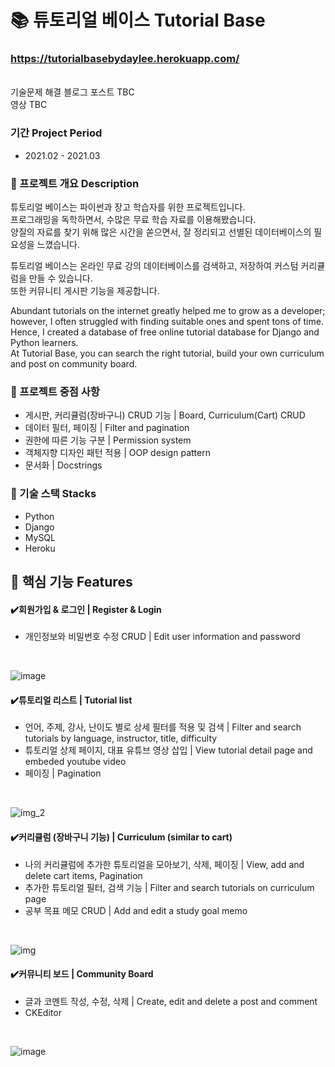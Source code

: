 # 📚 튜토리얼 베이스 Tutorial Base

### https://tutorialbasebydaylee.herokuapp.com/

<br>기술문제 해결 블로그 포스트 TBC
<br>영상 TBC

### 기간 Project Period
- 2021.02 - 2021.03
 
### 📌 프로젝트 개요 Description
튜토리얼 베이스는 파이썬과 장고 학습자를 위한 프로젝트입니다. 
<br>프로그래밍을 독학하면서, 수많은 무료 학습 자료를 이용해봤습니다. 
<br>양질의 자료를 찾기 위해 많은 시간을 쏟으면서, 잘 정리되고 선별된 데이터베이스의 필요성을 느꼈습니다. 

튜토리얼 베이스는 온라인 무료 강의 데이터베이스를 검색하고, 저장하여 커스텀 커리큘럼을 만들 수 있습니다.
<br>또한 커뮤니티 게시판 기능을 제공합니다.


Abundant tutorials on the internet greatly helped me to grow as a developer; 
<br>however, I often struggled with finding suitable ones and spent tons of time.
<br>Hence, I created a database of free online tutorial database for Django and Python learners.
<br>At Tutorial Base, you can search the right tutorial, build your own curriculum and post on community board. 


### 📌 프로젝트 중점 사항
- 게시판, 커리큘럼(장바구니) CRUD 기능 | Board, Curriculum(Cart) CRUD
- 데이터 필터, 페이징 | Filter and pagination  
- 권한에 따른 기능 구분 | Permission system
- 객체지향 디자인 패턴 적용 | OOP design pattern
- 문서화 |  Docstrings 

### 📌 기술 스택 Stacks
- Python
- Django
- MySQL
- Heroku

📌 핵심 기능 Features
-----------------
#### ✔️회원가입 & 로그인 | Register & Login
- 개인정보와 비밀번호 수정 CRUD |  Edit user information and password   
<br>

![image](https://user-images.githubusercontent.com/73591588/124927770-f1d5a400-e039-11eb-82d2-2282912169bc.png)


#### ✔️튜토리얼 리스트 | Tutorial list  
- 언어, 주제, 강사, 난이도 별로 상세 필터를 적용 및 검색 | Filter and search tutorials by language, instructor, title, difficulty
- 튜토리얼 상제 페이지, 대표 유튜브 영상 삽입 | View tutorial detail page and embeded youtube video
- 페이징 | Pagination
<br>

![img_2](https://user-images.githubusercontent.com/73591588/124927617-cce13100-e039-11eb-9ea8-75bda1f4e3b8.png)

#### ✔️커리큘럼 (장바구니 기능) | Curriculum (similar to cart)
- 나의 커리큘럼에 추가한 튜토리얼을 모아보기, 삭제, 페이징 | View, add and delete cart items, Pagination
- 추가한 튜토리얼 필터, 검색 기능 | Filter and search tutorials on curriculum page
- 공부 목표 메모 CRUD | Add and edit a study goal memo 
<br>

![img](https://user-images.githubusercontent.com/73591588/124927495-a9b68180-e039-11eb-8c59-575e66f3da49.png)

#### ✔️커뮤니티 보드 | Community Board
- 글과 코멘트 작성, 수정, 삭제 | Create, edit and delete a post and comment
- CKEditor 
<br>

![image](https://user-images.githubusercontent.com/73591588/124931390-2139e000-e03d-11eb-8a3f-8c245187d225.png)